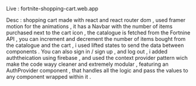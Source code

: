 Live : fortnite-shopping-cart.web.app


Desc : shopping cart made with react and react router dom , used framer motion for the animations , it has a Navbar with the number of items purchased next to the cart icon , the catalogue is fetched from the Fortnine API , you can increment and decrement the number of items bought from the catalogue and the cart , i used lifted states to send the data between components .
You can also sign in / sign up , and log out  , i added auththeication using firebase , and used the context provider pattern wich make the code wayy cleaner and extremely modular , featuring an AuthProvider component , that handles all the logic and pass the values to any component wrapped within it .
